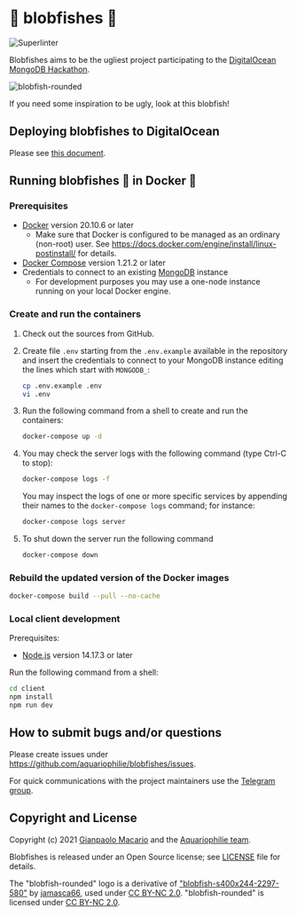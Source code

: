 # :blowfish: blobfishes :blowfish:

![Superlinter](https://github.com/gmacario/blobfishes/actions/workflows/superlinter.yml/badge.svg)

Blobfishes aims to be the ugliest project participating to the [DigitalOcean MongoDB Hackathon](https://www.digitalocean.com/mongodb-hackathon/).  

![blobfish-rounded](https://user-images.githubusercontent.com/44038661/125737644-895ff7c5-f68f-4350-9231-d8ab7b00006c.png)

If you need some inspiration to be ugly, look at this blobfish!


## Deploying blobfishes to DigitalOcean

Please see [this document](./docs/deploy-blobfishes-to-digitalocean.md).


## Running blobfishes :blowfish: in Docker :whale:

### Prerequisites

* [Docker](https://www.docker.com/) version 20.10.6 or later
  - Make sure that Docker is configured to be managed as an ordinary (non-root) user.
See <https://docs.docker.com/engine/install/linux-postinstall/> for details.
* [Docker Compose](https://docs.docker.com/compose/) version 1.21.2 or later
* Credentials to connect to an existing [MongoDB](https://www.mongodb.com/) instance
  - For development purposes you may use a one-node instance running on your local Docker engine.

### Create and run the containers

1. Check out the sources from GitHub.

2. Create file `.env` starting from the `.env.example` available in the repository and insert the credentials to connect to your MongoDB instance editing the lines which start with `MONGODB_`:

   ```bash
   cp .env.example .env
   vi .env
   ```

3. Run the following command from a shell to create and run the containers:

   ```bash
   docker-compose up -d
   ```

4. You may check the server logs with the following command (type Ctrl-C to stop):

   ```bash
   docker-compose logs -f
   ```

   You may inspect the logs of one or more specific services by appending their names to the `docker-compose logs` command; for instance:

   ```bash
   docker-compose logs server
   ```

5. To shut down the server run the following command

   ```bash
   docker-compose down
   ```

### Rebuild the updated version of the Docker images

```bash
docker-compose build --pull --no-cache
```

### Local client development

Prerequisites:

* [Node.js](https://nodejs.org/) version 14.17.3 or later

Run the following command from a shell:

```bash
cd client
npm install
npm run dev
```


## How to submit bugs and/or questions

Please create issues under <https://github.com/aquariophilie/blobfishes/issues>.

For quick communications with the project maintainers use the [Telegram group](https://t.me/joinchat/SKXDx6mokoQ4MmVk).


## Copyright and License

Copyright (c) 2021 [Gianpaolo Macario](https://gmacario.github.io/) and the [Aquariophilie team](https://github.com/aquariophilie).

Blobfishes is released under an Open Source license; see [LICENSE](./LICENSE) file for details.

The "blobfish-rounded" logo is a derivative of ["blobfish-s400x244-2297-580"](https://www.flickr.com/photos/48988481@N00/3219837080) by [jamasca66](https://www.flickr.com/photos/48988481@N00), used under [CC BY-NC 2.0](https://creativecommons.org/licenses/by-nc/2.0/?ref=ccsearch&atype=rich). "blobfish-rounded" is licensed under [CC BY-NC 2.0](https://creativecommons.org/licenses/by-nc/2.0/?ref=ccsearch&atype=rich).

<!-- EOF -->
